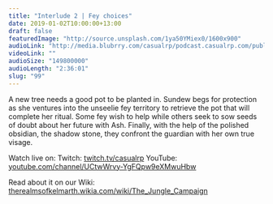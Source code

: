 ```yaml
---
title: "Interlude 2 | Fey choices"
date: 2019-01-02T10:00:00+13:00
draft: false
featuredImage: "http://source.unsplash.com/1ya50YMiex0/1600x900"
audioLink: "http://media.blubrry.com/casualrp/podcast.casualrp.com/public/Chapter%204%20Interlude%202%20_%20Fey%20choices.mp3"
videoLink: ""
audioSize: "149800000"
audioLength: "2:36:01"
slug: "99"
---
```


A new tree needs a good pot to be planted in. Sundew begs for protection as she ventures into the unseelie fey territory to retrieve the pot that will complete her ritual. Some fey wish to help while others seek to sow seeds of doubt about her future with Ash. Finally, with the help of the polished obsidian, the shadow stone, they confront the guardian with her own true visage.

Watch live on:
Twitch: [twitch.tv/casualrp](https://www.twitch.tv/casualrp)
YouTube: [youtube.com/channel/UCtwWrvy-YgFQpw9eXMwuHbw](https://www.youtube.com/channel/UCtwWrvy-YgFQpw9eXMwuHbw)

Read about it on our Wiki: [therealmsofkelmarth.wikia.com/wiki/The_Jungle_Campaign](http://therealmsofkelmarth.wikia.com/wiki/The_Jungle_Campaign)
